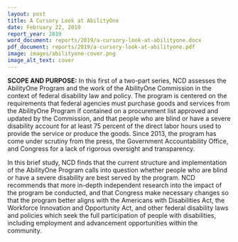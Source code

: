 ```yaml
---
layout: post
title: A Cursory Look at AbilityOne
date: February 22, 2019
report_year: 2019
word_document: reports/2019/a-cursory-look-at-abilityone.docx
pdf_document: reports/2019/a-cursory-look-at-abilityone.pdf
image: images/abilityone-cover.png
image_alt_text: cover
---
```

**SCOPE AND PURPOSE:** In this first of a two-part series, NCD assesses the AbilityOne Program and the work of the AbilityOne Commission in the context of federal disability law and policy. The program is centered on the requirements that federal agencies must purchase goods and services from the AbilityOne Program if contained on a procurement list approved and updated by the Commission, and that people who are blind or have a severe disability account for at least 75 percent of the direct labor hours used to provide the service or produce the goods. Since 2013, the program has come under scrutiny from the press, the Government Accountability Office, and Congress for a lack of rigorous oversight and transparency.

In this brief study, NCD finds that the current structure and implementation of the AbilityOne Program calls into question whether people who are blind or have a severe disability are best served by the program. NCD recommends that more in-depth independent research into the impact of the program be conducted, and that Congress make necessary changes so that the program better aligns with the Americans with Disabilities Act, the Workforce Innovation and Opportunity Act, and other federal disability laws and policies which seek the full participation of people with disabilities, including employment and advancement opportunities within the community.